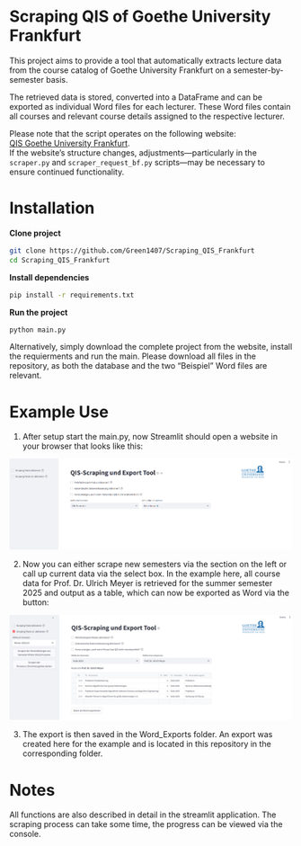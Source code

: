 # Scraping QIS of Goethe University Frankfurt  

This project aims to provide a tool that automatically extracts lecture data from the course catalog of Goethe University Frankfurt on a semester-by-semester basis.  

The retrieved data is stored, converted into a DataFrame and can be exported as individual Word files for each lecturer. These Word files contain all courses and relevant course details assigned to the respective lecturer.  

Please note that the script operates on the following website:  
[QIS Goethe University Frankfurt](https://qis.server.uni-frankfurt.de/qisserver/rds?state=user&type=0&category=auth.redirect).  
If the website’s structure changes, adjustments—particularly in the `scraper.py` and `scraper_request_bf.py` scripts—may be necessary to ensure continued functionality.  

# Installation
**Clone project**
```bash
git clone https://github.com/Green1407/Scraping_QIS_Frankfurt
cd Scraping_QIS_Frankfurt
```

**Install dependencies**
```bash
pip install -r requirements.txt
```

**Run the project**
```bash
python main.py
```

Alternatively, simply download the complete project from the website, install the requierments and run the main. Please download all files in the repository, as both the database and the two “Beispiel” Word files are relevant.

# Example Use
1. After setup start the main.py, now Streamlit should open a website in your browser that looks like this:

![Screenshot of the application](example_images/startbildschirm.PNG) 

2. Now you can either scrape new semesters via the section on the left or call up current data via the select box. In the example here, all course data for Prof. Dr. Ulrich Meyer is retrieved for the summer semester 2025 and output as a table, which can now be exported as Word via the button:

![Screenshot of the application](example_images/example1.PNG) 

3. The export is then saved in the Word_Exports folder. An export was created here for the example and is located in this repository in the corresponding folder.

# Notes
All functions are also described in detail in the streamlit application.
The scraping process can take some time, the progress can be viewed via the console.
